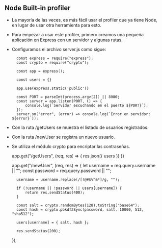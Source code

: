 
## Node Built-in profiler

- La mayoría de las veces, es más fácil usar el profiler que ya tiene Node, en lugar de usar otra herramienta para esto.
- Para empezar a usar este profiler, primero creamos una pequeña aplicación en Express con un servidor y algunas rutas.
- Configuramos el archivo server.js como sigue:

		const express = require("express");
		const crypto = require("crypto");

		const app = express();

		const users = {}

		app.use(express.static('public'))

		const PORT = parseInt(process.argv[2]) || 8080;
		const server = app.listen(PORT, () => {
			console.log(`Servidor escuchando en el puerto ${PORT}`);
		});
		server.on("error", (error) => console.log(`Error en servidor: ${error}`));

- Con la ruta /getUsers se muestra el listado de usuarios registrados.
- Con la ruta /newUser se registra un nuevo usuario.
- Se utiliza el módulo crypto para encriptar las contraseñas.


	app.get("/getUsers", (req, res) => {
		res.json({ users })
	})

	app.get("/newUser", (req, res) => {
		let username = req.query.username || "";
		const password = req.query.password || "";

		username = username.replace(/[!@#$%^&*]/g, "");

		if (!username || !password || users[username]) {
			return res.sendStatus(400);
		}

		const salt = crypto.randomBytes(128).toString("base64");
		const hash = crypto.pbkdf2Sync(password, salt, 10000, 512, "sha512");

		users[username] = { salt, hash };

		res.sendStatus(200);
	});
